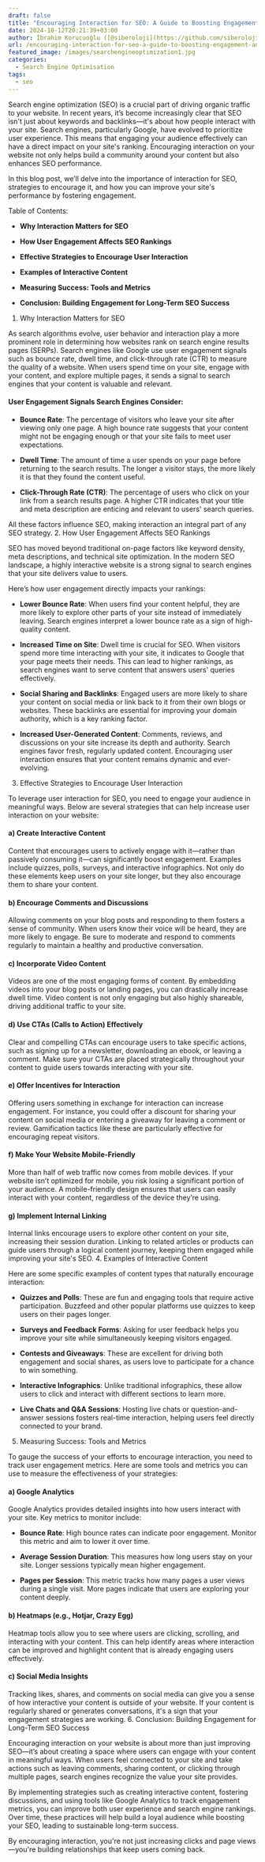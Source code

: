 ```yaml
---
draft: false
title: "Encouraging Interaction for SEO: A Guide to Boosting Engagement and Search Rankings"
date: 2024-10-12T20:21:39+03:00
author: İbrahim Korucuoğlu ([@siberoloji](https://github.com/siberoloji))
url: /encouraging-interaction-for-seo-a-guide-to-boosting-engagement-and-search-rankings/
featured_image: /images/searchengineoptimization1.jpg
categories:
  - Search Engine Optimisation
tags:
  - seo
---
```



Search engine optimization (SEO) is a crucial part of driving organic traffic to your website. In recent years, it’s become increasingly clear that SEO isn't just about keywords and backlinks—it's about how people interact with your site. Search engines, particularly Google, have evolved to prioritize user experience. This means that engaging your audience effectively can have a direct impact on your site's ranking. Encouraging interaction on your website not only helps build a community around your content but also enhances SEO performance.



In this blog post, we’ll delve into the importance of interaction for SEO, strategies to encourage it, and how you can improve your site's performance by fostering engagement.



Table of Contents:


* **Why Interaction Matters for SEO**

* **How User Engagement Affects SEO Rankings**

* **Effective Strategies to Encourage User Interaction**

* **Examples of Interactive Content**

* **Measuring Success: Tools and Metrics**

* **Conclusion: Building Engagement for Long-Term SEO Success**

1. Why Interaction Matters for SEO



As search algorithms evolve, user behavior and interaction play a more prominent role in determining how websites rank on search engine results pages (SERPs). Search engines like Google use user engagement signals such as bounce rate, dwell time, and click-through rate (CTR) to measure the quality of a website. When users spend time on your site, engage with your content, and explore multiple pages, it sends a signal to search engines that your content is valuable and relevant.


#### User Engagement Signals Search Engines Consider:


* **Bounce Rate**: The percentage of visitors who leave your site after viewing only one page. A high bounce rate suggests that your content might not be engaging enough or that your site fails to meet user expectations.

* **Dwell Time**: The amount of time a user spends on your page before returning to the search results. The longer a visitor stays, the more likely it is that they found the content useful.

* **Click-Through Rate (CTR)**: The percentage of users who click on your link from a search results page. A higher CTR indicates that your title and meta description are enticing and relevant to users' search queries.




All these factors influence SEO, making interaction an integral part of any SEO strategy.
2. How User Engagement Affects SEO Rankings



SEO has moved beyond traditional on-page factors like keyword density, meta descriptions, and technical site optimization. In the modern SEO landscape, a highly interactive website is a strong signal to search engines that your site delivers value to users.



Here’s how user engagement directly impacts your rankings:


* **Lower Bounce Rate**: When users find your content helpful, they are more likely to explore other parts of your site instead of immediately leaving. Search engines interpret a lower bounce rate as a sign of high-quality content.

* **Increased Time on Site**: Dwell time is crucial for SEO. When visitors spend more time interacting with your site, it indicates to Google that your page meets their needs. This can lead to higher rankings, as search engines want to serve content that answers users' queries effectively.

* **Social Sharing and Backlinks**: Engaged users are more likely to share your content on social media or link back to it from their own blogs or websites. These backlinks are essential for improving your domain authority, which is a key ranking factor.

* **Increased User-Generated Content**: Comments, reviews, and discussions on your site increase its depth and authority. Search engines favor fresh, regularly updated content. Encouraging user interaction ensures that your content remains dynamic and ever-evolving.

3. Effective Strategies to Encourage User Interaction



To leverage user interaction for SEO, you need to engage your audience in meaningful ways. Below are several strategies that can help increase user interaction on your website:


#### a) **Create Interactive Content**



Content that encourages users to actively engage with it—rather than passively consuming it—can significantly boost engagement. Examples include quizzes, polls, surveys, and interactive infographics. Not only do these elements keep users on your site longer, but they also encourage them to share your content.


#### b) **Encourage Comments and Discussions**



Allowing comments on your blog posts and responding to them fosters a sense of community. When users know their voice will be heard, they are more likely to engage. Be sure to moderate and respond to comments regularly to maintain a healthy and productive conversation.


#### c) **Incorporate Video Content**



Videos are one of the most engaging forms of content. By embedding videos into your blog posts or landing pages, you can drastically increase dwell time. Video content is not only engaging but also highly shareable, driving additional traffic to your site.


#### d) **Use CTAs (Calls to Action) Effectively**



Clear and compelling CTAs can encourage users to take specific actions, such as signing up for a newsletter, downloading an ebook, or leaving a comment. Make sure your CTAs are placed strategically throughout your content to guide users towards interacting with your site.


#### e) **Offer Incentives for Interaction**



Offering users something in exchange for interaction can increase engagement. For instance, you could offer a discount for sharing your content on social media or entering a giveaway for leaving a comment or review. Gamification tactics like these are particularly effective for encouraging repeat visitors.


#### f) **Make Your Website Mobile-Friendly**



More than half of web traffic now comes from mobile devices. If your website isn’t optimized for mobile, you risk losing a significant portion of your audience. A mobile-friendly design ensures that users can easily interact with your content, regardless of the device they’re using.


#### g) **Implement Internal Linking**



Internal links encourage users to explore other content on your site, increasing their session duration. Linking to related articles or products can guide users through a logical content journey, keeping them engaged while improving your site's SEO.
4. Examples of Interactive Content



Here are some specific examples of content types that naturally encourage interaction:


* **Quizzes and Polls**: These are fun and engaging tools that require active participation. Buzzfeed and other popular platforms use quizzes to keep users on their pages longer.

* **Surveys and Feedback Forms**: Asking for user feedback helps you improve your site while simultaneously keeping visitors engaged.

* **Contests and Giveaways**: These are excellent for driving both engagement and social shares, as users love to participate for a chance to win something.

* **Interactive Infographics**: Unlike traditional infographics, these allow users to click and interact with different sections to learn more.

* **Live Chats and Q&amp;A Sessions**: Hosting live chats or question-and-answer sessions fosters real-time interaction, helping users feel directly connected to your brand.

5. Measuring Success: Tools and Metrics



To gauge the success of your efforts to encourage interaction, you need to track user engagement metrics. Here are some tools and metrics you can use to measure the effectiveness of your strategies:


#### a) **Google Analytics**



Google Analytics provides detailed insights into how users interact with your site. Key metrics to monitor include:


* **Bounce Rate**: High bounce rates can indicate poor engagement. Monitor this metric and aim to lower it over time.

* **Average Session Duration**: This measures how long users stay on your site. Longer sessions typically mean higher engagement.

* **Pages per Session**: This metric tracks how many pages a user views during a single visit. More pages indicate that users are exploring your content deeply.



#### b) **Heatmaps (e.g., Hotjar, Crazy Egg)**



Heatmap tools allow you to see where users are clicking, scrolling, and interacting with your content. This can help identify areas where interaction can be improved and highlight content that is already engaging users effectively.


#### c) **Social Media Insights**



Tracking likes, shares, and comments on social media can give you a sense of how interactive your content is outside of your website. If your content is regularly shared or generates conversations, it's a sign that your engagement strategies are working.
6. Conclusion: Building Engagement for Long-Term SEO Success



Encouraging interaction on your website is about more than just improving SEO—it’s about creating a space where users can engage with your content in meaningful ways. When users feel connected to your site and take actions such as leaving comments, sharing content, or clicking through multiple pages, search engines recognize the value your site provides.



By implementing strategies such as creating interactive content, fostering discussions, and using tools like Google Analytics to track engagement metrics, you can improve both user experience and search engine rankings. Over time, these practices will help build a loyal audience while boosting your SEO, leading to sustainable long-term success.



By encouraging interaction, you're not just increasing clicks and page views—you're building relationships that keep users coming back.
